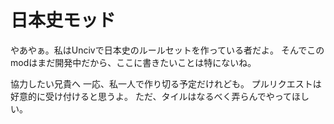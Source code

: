# 日本史モッド
やあやぁ。私はUncivで日本史のルールセットを作っている者だよ。
そんでこのmodはまだ開発中だから、ここに書きたいことは特にないね。

協力したい兄貴へ
一応、私一人で作り切る予定だけれども。
プルリクエストは好意的に受け付けると思うよ。
ただ、タイルはなるべく弄らんでやってほしい。

